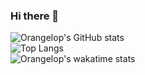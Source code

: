 ### Hi there 👋

![Orangelop's GitHub stats](https://github-readme-stats.vercel.app/api?username=orangelop&show_icons=true)  
![Top Langs](https://github-readme-stats.vercel.app/api/top-langs/?username=orangelop&layout=compact&show_icons=true&langs_count=8)  
![Orangelop's wakatime stats](https://github-readme-stats.vercel.app/api/wakatime?username=orangelop)


<!--
**Orangelop/orangelop** is a ✨ _special_ ✨ repository because its `README.md` (this file) appears on your GitHub profile.

Here are some ideas to get you started:

- 🔭 I’m currently working on ...
- 🌱 I’m currently learning ...
- 👯 I’m looking to collaborate on ...
- 🤔 I’m looking for help with ...
- 💬 Ask me about ...
- 📫 How to reach me: ...
- 😄 Pronouns: ...
- ⚡ Fun fact: ...
-->
